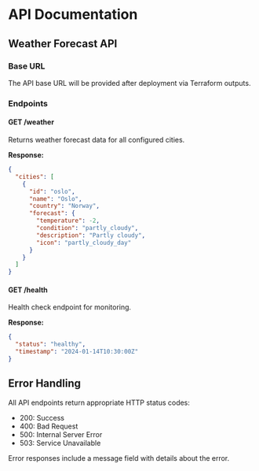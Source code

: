 # API Documentation

## Weather Forecast API

### Base URL
The API base URL will be provided after deployment via Terraform outputs.

### Endpoints

#### GET /weather
Returns weather forecast data for all configured cities.

**Response:**
```json
{
  "cities": [
    {
      "id": "oslo",
      "name": "Oslo",
      "country": "Norway",
      "forecast": {
        "temperature": -2,
        "condition": "partly_cloudy",
        "description": "Partly cloudy",
        "icon": "partly_cloudy_day"
      }
    }
  ]
}
```

#### GET /health
Health check endpoint for monitoring.

**Response:**
```json
{
  "status": "healthy",
  "timestamp": "2024-01-14T10:30:00Z"
}
```

## Error Handling

All API endpoints return appropriate HTTP status codes:
- 200: Success
- 400: Bad Request
- 500: Internal Server Error
- 503: Service Unavailable

Error responses include a message field with details about the error.